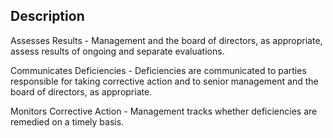 ## Description

Assesses Results - Management and the board of directors, as appropriate, assess results of ongoing and separate evaluations.

Communicates Deficiencies - Deficiencies are communicated to parties responsible for taking corrective action and to senior management and the board of directors, as appropriate.

Monitors Corrective Action - Management tracks whether deficiencies are remedied on a timely basis.